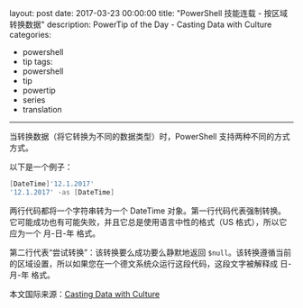 ﻿layout: post
date: 2017-03-23 00:00:00
title: "PowerShell 技能连载 - 按区域转换数据"
description: PowerTip of the Day - Casting Data with Culture
categories:
- powershell
- tip
tags:
- powershell
- tip
- powertip
- series
- translation
---
当转换数据（将它转换为不同的数据类型）时，PowerShell 支持两种不同的方式方式。

以下是一个例子：

```powershell
[DateTime]'12.1.2017'
'12.1.2017' -as [DateTime]
```

两行代码都将一个字符串转为一个 DateTime 对象。第一行代码代表强制转换。它可能成功也有可能失败，并且它总是使用语言中性的格式（US 格式），所以它应为一个 月-日-年 格式。

第二行代表“尝试转换”：该转换要么成功要么静默地返回 `$null`。该转换遵循当前的区域设置，所以如果您在一个德文系统众运行这段代码，这段文字被解释成 日-月-年 格式。

<!--more-->
本文国际来源：[Casting Data with Culture](http://community.idera.com/powershell/powertips/b/tips/posts/casting-data-with-culture)

